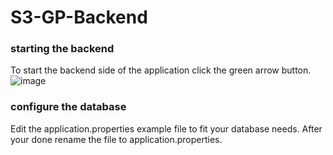 # S3-GP-Backend


### starting the backend

To start the backend side of the application click the green arrow button.
![image](https://user-images.githubusercontent.com/79633852/173314031-e1a12537-d508-45b2-b2ae-35fb531b3bf2.png)

### configure the database

Edit the application.properties example file to fit your database needs. After your done rename the file to application.properties.


